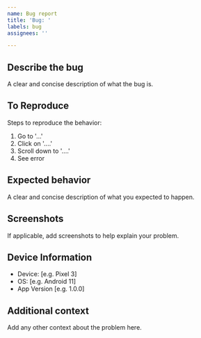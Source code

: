 ```yaml
---
name: Bug report
title: 'Bug: '
labels: bug
assignees: ''

---
```


## Describe the bug
A clear and concise description of what the bug is.

## To Reproduce
Steps to reproduce the behavior:
1. Go to '...'
2. Click on '....'
3. Scroll down to '....'
4. See error

## Expected behavior
A clear and concise description of what you expected to happen.

## Screenshots
If applicable, add screenshots to help explain your problem.

## Device Information
 - Device: [e.g. Pixel 3]
 - OS: [e.g. Android 11]
 - App Version [e.g. 1.0.0]

## Additional context
Add any other context about the problem here.
